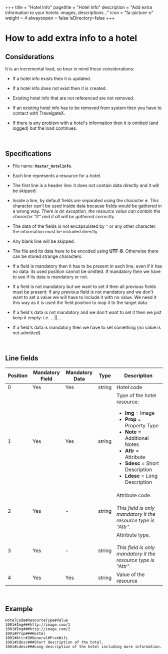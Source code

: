 +++
title = "Hotel Info"
pagetitle = "Hotel Info"
description = "Add extra information to your hotels: images, descriptions..."
icon = "fa-picture-o"
weight = 4
alwaysopen = false
isDirectory=false
+++


# How to add extra info to a hotel

## Considerations
  
It is an incremental load, so bear in mind these considerations:
    
* If a hotel info exists then it is updated.

* If a hotel info does not exist then it is created.

* Existing hotel info that are not referenced are not removed.

* If an existing hotel info has to be removed from system then you have to contact with TravelgateX.

* If there is any problem with a hotel's information then it is omitted (and logged) but the load continues.

</br>

## Specifications

* File name: **`Master_HotelInfo`**.

* Each line represents a resource for a hotel.

* The first line is a header line: it does not contain data directly and it will be skipped.

* Inside a line, by default fields are separated using the character `#`. This character can't be used inside data because fields would be gathered in a wrong way. *There is an exception, the resource value can contain the character "#" and it all will be gathered correctly.*

* The data of the fields is not encapsulated by `"` or any other character: the information must be included directly.

* Any blank line will be skipped.

* The file and its data have to be encoded using **UTF-8**. Otherwise there can be stored strange characters.

* If a field is mandatory then it has to be present in each line, even if it has no data: its used position cannot be omitted. If mandatory then we have to see if its data is mandatory or not.

* If a field is not mandatory but we want to set it then all previous fields must be present: if any previous field is not mandatory and we don't want to set a value we will have to include it with no value. We need it this way as it is used the field position to map it to the target data.

* If a field's data is not mandatory and we don't want to set it then we just keep it empty: i.e. ...||...

* If a field's data is mandatory then we have to set something (no value is not admitted).

</br>

## Line fields
  
| **Position** | **Mandatory Field** | **Mandatory Data**	| **Type** | **Description**|
| -----------  | ------------------- | ------------------ | -------- | ---------------|
| 0     	     | Yes                 |	Yes               | string   | Hotel code
| 1     	     | Yes                 |	Yes               | string   | Type of the hotel resource:<ul><li>**Img** = Image</li><li>**Prop** = Property Type</li><li>**Note** = Additional Notes</li><li>**Attr** = Attribute</li><li>**Sdesc** = Short Description</li><li>**Ldesc** = Long Description</li></ul>
| 2     	     | Yes                 |	-                 | string   | Attribute code. </br></br>*This field is only mandatory it the resource type is "Attr".*
| 3     	     | Yes                 |	-                 | string   | Attribute type. </br></br>*This field is only mandatory it the resource type is "Attr".*
| 4     	     | Yes                 |	Yes               | string   | Value of the resource

</br>

## Example

~~~
HotelCode#ResourceType#Value
1001#Img###http://image.com/1
1001#Img###http://image.com/2
1001#Prop###Hostel
1001#Attr#3#General#FreeWifi
1001#Sdesc###Short description of the hotel.
1001#Ldesc###Long description of the hotel including more information.
~~~
